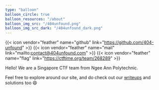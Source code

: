 ```yaml
---
type: "balloon"
balloon_circle: true
balloon_resources: "/about"
balloon_img_src: "/404unfound.png"
balloon_img_src_dark: "/404unfound_dark.png"
---
```


{{< icon vendor="feather" name="github" link="https://github.com/404-unfound" >}}
{{< icon vendor="feather" name="mail" link="mailto:contact@404unfound.com" >}}
{{< icon vendor="feather" name="flag" link="https://ctftime.org/team/268289" >}}

Hello! We are a Singapore CTF team from Ngee Ann Polytechnic.

Feel free to explore around our site, and do check out our [writeups](/writeups)
and solutions too :smile:
